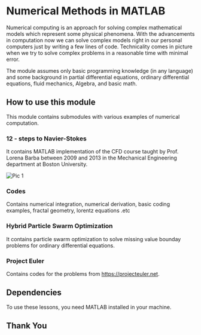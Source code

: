 # Numerical Methods in MATLAB
Numerical computing is an approach for solving complex mathematical models which represent some physical phenomena. With the advancements in computation now we can solve complex models right in our personal computers just by writing a few lines of code. Technicality comes in picture when we try to solve complex problems in a reasonable time with minimal error.

The module assumes only basic programming knowledge (in any language) and some background in partial differential equations, ordinary differential equations, fluid mechanics, Algebra, and basic math.

## How to use this module
This module contains submodules with various examples of numerical computation.

### 12 - steps to Navier-Stokes
It contains MATLAB implementation of the CFD course taught by Prof. Lorena Barba between 2009 and 2013 in the Mechanical Engineering department at Boston University.

![Pic 1](https://github.com/nicolasfguillaume/Computational-Fluid-Dynamics-CFD-in-Python/blob/master/output_9_0.png)  

### Codes 
Contains numerical integration, numerical derivation, basic coding examples, fractal geometry, lorentz equations .etc

### Hybrid Particle Swarm Optimization
It contains particle swarm optimization to solve missing value bounday problems for ordinary differential equations.

### Project Euler
Contains codes for the problems from https://projecteuler.net.

## Dependencies
To use these lessons, you need MATLAB installed in your machine.

## Thank You


